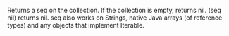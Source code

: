   Returns a seq on the collection. If the collection is
    empty, returns nil.  (seq nil) returns nil. seq also works on
    Strings, native Java arrays (of reference types) and any objects
    that implement Iterable.